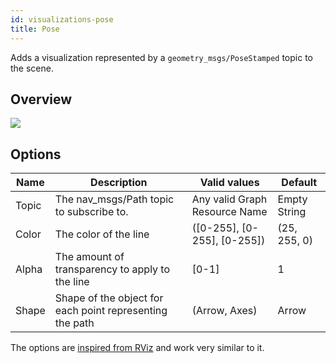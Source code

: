 ```yaml
---
id: visualizations-pose
title: Pose
---
```


Adds a visualization represented by a `geometry_msgs/PoseStamped` topic to the scene.

## Overview

![](/img/viz/viz-pose.png)

## Options

Name | Description | Valid values | Default  
--- | --- | --- | ---
Topic | The nav_msgs/Path topic to subscribe to. | Any valid Graph Resource Name | Empty String  
Color | The color of the line | (\[0-255], \[0-255], \[0-255]) | (25, 255, 0)  
Alpha | The amount of transparency to apply to the line | \[0-1] | 1  
Shape | Shape of the object for each point representing the path | (Arrow, Axes) | Arrow  

The options are [inspired from RViz](http://wiki.ros.org/rviz/DisplayTypes/Pose) and work very similar to it.
